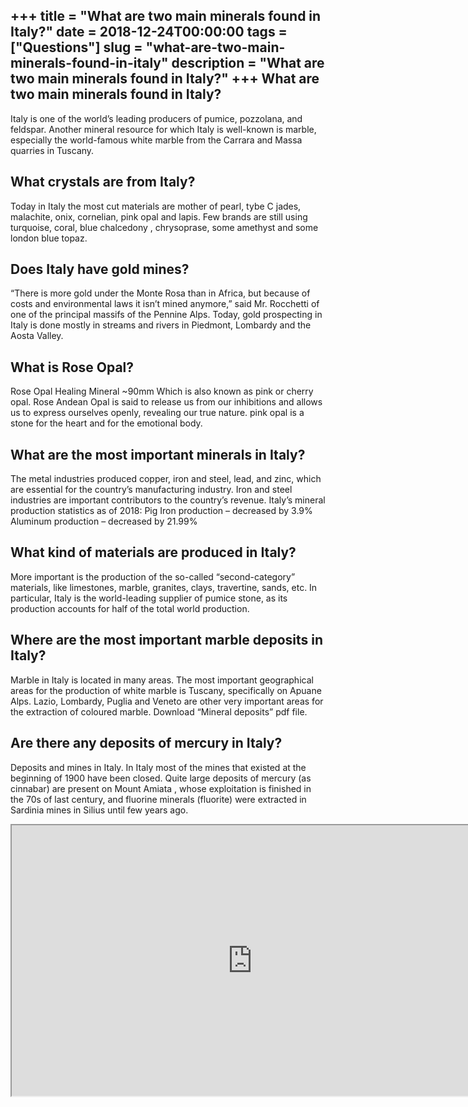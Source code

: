 +++
title = "What are two main minerals found in Italy?"
date = 2018-12-24T00:00:00
tags = ["Questions"]
slug = "what-are-two-main-minerals-found-in-italy"
description = "What are two main minerals found in Italy?"
+++
What are two main minerals found in Italy?
------------------------------------------

Italy is one of the world’s leading producers of pumice, pozzolana, and feldspar. Another mineral resource for which Italy is well-known is marble, especially the world-famous white marble from the Carrara and Massa quarries in Tuscany.

What crystals are from Italy?
-----------------------------

Today in Italy the most cut materials are mother of pearl, tybe C jades, malachite, onix, cornelian, pink opal and lapis. Few brands are still using turquoise, coral, blue chalcedony , chrysoprase, some amethyst and some london blue topaz.

Does Italy have gold mines?
---------------------------

“There is more gold under the Monte Rosa than in Africa, but because of costs and environmental laws it isn’t mined anymore,” said Mr. Rocchetti of one of the principal massifs of the Pennine Alps. Today, gold prospecting in Italy is done mostly in streams and rivers in Piedmont, Lombardy and the Aosta Valley.

What is Rose Opal?
------------------

Rose Opal Healing Mineral ~90mm Which is also known as pink or cherry opal. Rose Andean Opal is said to release us from our inhibitions and allows us to express ourselves openly, revealing our true nature. pink opal is a stone for the heart and for the emotional body.

What are the most important minerals in Italy?
----------------------------------------------

The metal industries produced copper, iron and steel, lead, and zinc, which are essential for the country’s manufacturing industry. Iron and steel industries are important contributors to the country’s revenue. Italy’s mineral production statistics as of 2018: Pig Iron production – decreased by 3.9% Aluminum production – decreased by 21.99%

What kind of materials are produced in Italy?
---------------------------------------------

More important is the production of the so-called “second-category” materials, like limestones, marble, granites, clays, travertine, sands, etc. In particular, Italy is the world-leading supplier of pumice stone, as its production accounts for half of the total world production.

Where are the most important marble deposits in Italy?
------------------------------------------------------

Marble in Italy is located in many areas. The most important geographical areas for the production of white marble is Tuscany, specifically on Apuane Alps. Lazio, Lombardy, Puglia and Veneto are other very important areas for the extraction of coloured marble. Download “Mineral deposits” pdf file.

Are there any deposits of mercury in Italy?
-------------------------------------------

Deposits and mines in Italy. In Italy most of the mines that existed at the beginning of 1900 have been closed. Quite large deposits of mercury (as cinnabar) are present on Mount Amiata , whose exploitation is finished in the 70s of last century, and fluorine minerals (fluorite) were extracted in Sardinia mines in Silius until few years ago.

<iframe allow="accelerometer; autoplay; clipboard-write; encrypted-media; gyroscope; picture-in-picture" allowfullscreen="" class="__youtube_prefs__  epyt-is-override  no-lazyload" data-no-lazy="1" data-origheight="433" data-origwidth="770" data-skipgform_ajax_framebjll="" height="433" id="_ytid_44747" loading="lazy" src="https://www.youtube.com/embed/p-lF3tA_IKU?enablejsapi=1&autoplay=0&cc_load_policy=0&cc_lang_pref=&iv_load_policy=1&loop=0&modestbranding=0&rel=1&fs=1&playsinline=0&autohide=2&theme=dark&color=red&controls=1&" title="YouTube player" width="770"></iframe>